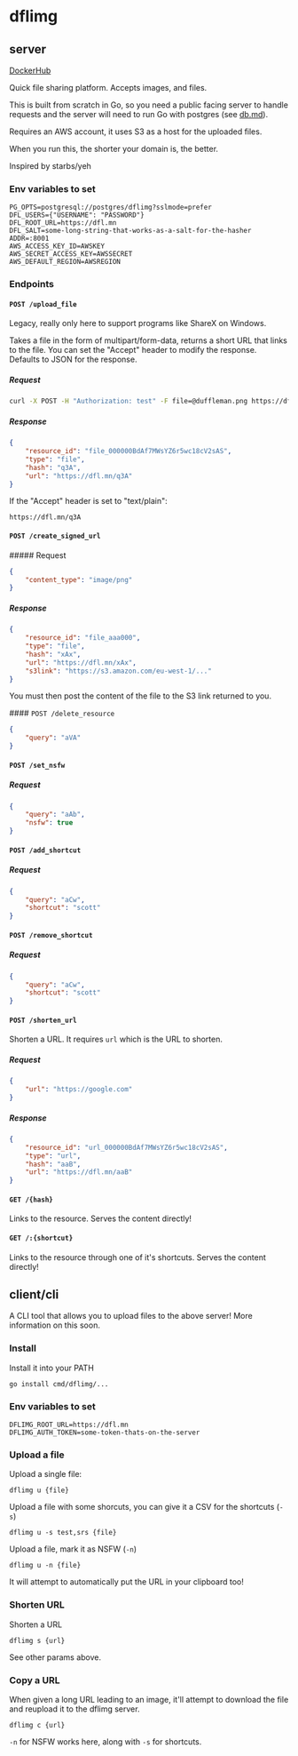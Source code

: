 # dflimg

## server

[DockerHub](https://hub.docker.com/r/duffleman/dflimg)

Quick file sharing platform. Accepts images, and files.

This is built from scratch in Go, so you need a public facing server to handle requests and the server will need to run Go with postgres (see [db.md](db.md)).

Requires an AWS account, it uses S3 as a host for the uploaded files.

When you run this, the shorter your domain is, the better.

Inspired by starbs/yeh

### Env variables to set

```
PG_OPTS=postgresql://postgres/dflimg?sslmode=prefer
DFL_USERS={"USERNAME": "PASSWORD"}
DFL_ROOT_URL=https://dfl.mn
DFL_SALT=some-long-string-that-works-as-a-salt-for-the-hasher
ADDR=:8001
AWS_ACCESS_KEY_ID=AWSKEY
AWS_SECRET_ACCESS_KEY=AWSSECRET
AWS_DEFAULT_REGION=AWSREGION
```

### Endpoints

#### `POST /upload_file`

Legacy, really only here to support programs like ShareX on Windows.

Takes a file in the form of multipart/form-data, returns  a short URL that links to the file. You can set the "Accept" header to modify the response. Defaults to JSON for the response.

##### Request

```bash
curl -X POST -H "Authorization: test" -F file=@duffleman.png https://dfl.mn/upload_file
```

##### Response

```json
{
    "resource_id": "file_000000BdAf7MWsYZ6r5wc18cV2sAS",
    "type": "file",
    "hash": "q3A",
    "url": "https://dfl.mn/q3A"
}
```

If the "Accept" header is set to "text/plain":

`https://dfl.mn/q3A`

#### `POST /create_signed_url`

##### Request

```json
{
	"content_type": "image/png"
}
```

##### Response

```json
{
	"resource_id": "file_aaa000",
	"type": "file",
	"hash": "xAx",
	"url": "https://dfl.mn/xAx",
	"s3link": "https://s3.amazon.com/eu-west-1/..."
}
```

You must then post the content of the file to the S3 link returned to you.

#### `POST /delete_resource`

```json
{
	"query": "aVA"
}
```

#### `POST /set_nsfw`

##### Request

```json
{
	"query": "aAb",
	"nsfw": true
}
```

#### `POST /add_shortcut`

##### Request

```json
{
	"query": "aCw",
	"shortcut": "scott"
}
```

#### `POST /remove_shortcut`

##### Request

```json
{
	"query": "aCw",
	"shortcut": "scott"
}
```

#### `POST /shorten_url`

Shorten a URL. It requires `url` which is the URL to shorten.

##### Request

```json
{
	"url": "https://google.com"
}
```

##### Response

```json
{
    "resource_id": "url_000000BdAf7MWsYZ6r5wc18cV2sAS",
    "type": "url",
    "hash": "aaB",
    "url": "https://dfl.mn/aaB"
}
```

#### `GET /{hash}`

Links to the resource. Serves the content directly!

#### `GET /:{shortcut}`

Links to the resource through one of it's shortcuts. Serves the content directly!

## client/cli

A CLI tool that allows you to upload files to the above server! More information on this soon.

### Install

Install it into your PATH

`go install cmd/dflimg/...`

### Env variables to set

```
DFLIMG_ROOT_URL=https://dfl.mn
DFLIMG_AUTH_TOKEN=some-token-thats-on-the-server
```

### Upload a file

Upload a single file:

`dflimg u {file}`

Upload a file with some shorcuts, you can give it a CSV for the shortcuts (`-s`)

`dflimg u -s test,srs {file}`

Upload a file, mark it as NSFW (`-n`)

`dflimg u -n {file}`

It will attempt to automatically put the URL in your clipboard too!

### Shorten URL

Shorten a URL

`dflimg s {url}`

See other params above.

### Copy a URL

When given a long URL leading to an image, it'll attempt to download the file and reupload it to the dflimg server.

`dflimg c {url}`

`-n` for NSFW works here, along with `-s` for shortcuts.
